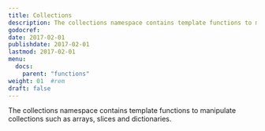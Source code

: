 ```yaml
---
title: Collections
description: The collections namespace contains template functions to manipulate collections such as arrays, slices and dictionaries. 
godocref:
date: 2017-02-01
publishdate: 2017-02-01
lastmod: 2017-02-01
menu:
  docs:
    parent: "functions"
weight: 01	#rem
draft: false
---
```


The collections namespace contains template functions to manipulate collections such as arrays, slices and dictionaries.